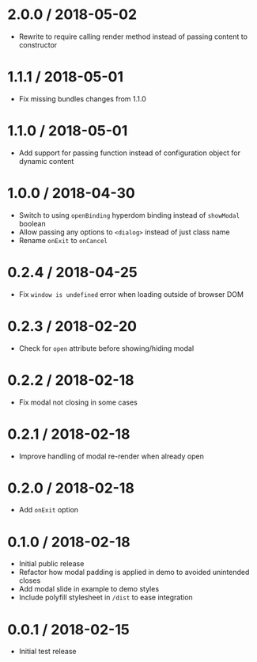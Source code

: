 # 2.0.0 / 2018-05-02

- Rewrite to require calling render method instead of passing content to constructor

# 1.1.1 / 2018-05-01

- Fix missing bundles changes from 1.1.0

# 1.1.0 / 2018-05-01

- Add support for passing function instead of configuration object for dynamic content

# 1.0.0 / 2018-04-30

- Switch to using `openBinding` hyperdom binding instead of `showModal` boolean
- Allow passing any options to `<dialog>` instead of just class name
- Rename `onExit` to `onCancel`

# 0.2.4 / 2018-04-25

- Fix `window is undefined` error when loading outside of browser DOM

# 0.2.3 / 2018-02-20

- Check for `open` attribute before showing/hiding modal

# 0.2.2 / 2018-02-18

- Fix modal not closing in some cases

# 0.2.1 / 2018-02-18

- Improve handling of modal re-render when already open

# 0.2.0 / 2018-02-18

- Add `onExit` option

# 0.1.0 / 2018-02-18

- Initial public release
- Refactor how modal padding is applied in demo to avoided unintended closes
- Add modal slide in example to demo styles
- Include polyfill stylesheet in `/dist` to ease integration

# 0.0.1 / 2018-02-15

- Initial test release
